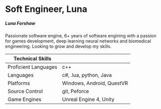 #  Soft Engineer, Luna
#####   Luna Forshaw 

Passionate software engine, 6+ years of software engining with a passion for games development, deep learning neural networks and biomedical engineering.
Looking to grow and develop my skills.

| Technical Skills | |
| ----------- | ----------- |
| Proficient Languages | c++  |
| Languages   | c#, .lua, python, Java |
| Platforms | Windows, Android, QuestVR |
| Source Control | git, Peforce |
| Game Engines | Unreal Engine 4, Unity |


<!-- [![Foo](Engineering_UMG_Splines/Media/SplineG.gif?raw=true)](Engineering_UMG_Splines/Engineering_UMG_Splines.html) -->

